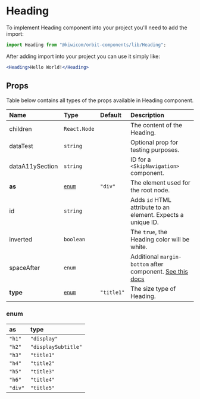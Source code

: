 # Heading

To implement Heading component into your project you'll need to add the import:

```jsx
import Heading from "@kiwicom/orbit-components/lib/Heading";
```

After adding import into your project you can use it simply like:

```jsx
<Heading>Hello World!</Heading>
```

## Props

Table below contains all types of the props available in Heading component.

| Name            | Type            | Default    | Description                                                                                                                                     |
| :-------------- | :-------------- | :--------- | :---------------------------------------------------------------------------------------------------------------------------------------------- |
| children        | `React.Node`    |            | The content of the Heading.                                                                                                                     |
| dataTest        | `string`        |            | Optional prop for testing purposes.                                                                                                             |
| dataA11ySection | `string`        |            | ID for a `<SkipNavigation>` component.                                                                                                          |
| **as**     | [`enum`](#enum) | `"div"`    | The element used for the root node.                                                                                                             |
| id              | `string`        |            | Adds `id` HTML attribute to an element. Expects a unique ID.                                                                                    |
| inverted        | `boolean`       |            | The `true`, the Heading color will be white.                                                                                                    |
| spaceAfter      | `enum`          |            | Additional `margin-bottom` after component. [See this docs](https://github.com/kiwicom/orbit-components/tree/master/src/common/getSpacingToken) |
| **type**        | [`enum`](#enum) | `"title1"` | The size type of Heading.                                                                                                                       |

### enum

| as      | type                |
| :------ | :------------------ |
| `"h1"`  | `"display"`         |
| `"h2"`  | `"displaySubtitle"` |
| `"h3"`  | `"title1"`          |
| `"h4"`  | `"title2"`          |
| `"h5"`  | `"title3"`          |
| `"h6"`  | `"title4"`          |
| `"div"` | `"title5"`          |
